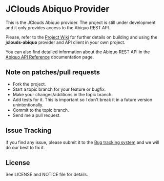 JClouds Abiquo Provider
=======================

This is the JClouds Abiquo provider. The project is still under
development and it only provides access to the Abiquo REST API.

Please, refer to the [Project Wiki](https://github.com/abiquo/jclouds-abiquo/wiki) for further
details on building and using the **jclouds-abiquo** provider and API client in your own project.

You can also find detailed information
about the Abiquo REST API in the
[Abiquo API Reference](http://community.abiquo.com/display/ABI18/API+Reference) documentation page.


Note on patches/pull requests
-----------------------------
 
 * Fork the project.
 * Start a topic branch for your feature or bugfix.
 * Make your changes/additions in the topic branch.
 * Add tests for it. This is important so I don't break it in a future version unintentionally.
 * Commit to the topic branch.
 * Send me a pull request.


Issue Tracking
--------------

If you find any issue, please submit it to the [Bug tracking system](https://github.com/nacx/jclouds-abiquo/issues) and we
will do our best to fix it.


License
-------

See LICENSE and NOTICE file for details.

